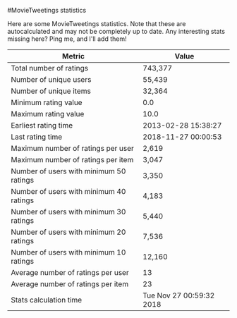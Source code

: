 #MovieTweetings statistics

Here are some MovieTweetings statistics. Note that these are autocalculated and may not be completely up to date. Any interesting stats missing here? Ping me, and I'll add them!

Metric | Value
--- | ---
Total number of ratings                 | 743,377
Number of unique users                  | 55,439
Number of unique items                  | 32,364
Minimum rating value                    | 0.0
Maximum rating value                    | 10.0
Earliest rating time                    | 2013-02-28 15:38:27
Last rating time                        | 2018-11-27 00:00:53
Maximum number of ratings per user      | 2,619
Maximum number of ratings per item      | 3,047
Number of users with minimum 50 ratings | 3,350
Number of users with minimum 40 ratings | 4,183
Number of users with minimum 30 ratings | 5,440
Number of users with minimum 20 ratings | 7,536
Number of users with minimum 10 ratings | 12,160
Average number of ratings per user      | 13
Average number of ratings per item      | 23
Stats calculation time                  | Tue Nov 27 00:59:32 2018

